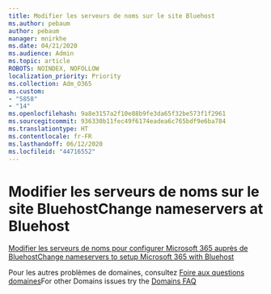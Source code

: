 ```yaml
---
title: Modifier les serveurs de noms sur le site Bluehost
ms.author: pebaum
author: pebaum
manager: mnirkhe
ms.date: 04/21/2020
ms.audience: Admin
ms.topic: article
ROBOTS: NOINDEX, NOFOLLOW
localization_priority: Priority
ms.collection: Adm_O365
ms.custom:
- "5858"
- "14"
ms.openlocfilehash: 9a8e3157a2f10e88b9fe3da65f32be573f1f2961
ms.sourcegitcommit: 936330b11fec49f6174eadea6c765bdf9e6ba784
ms.translationtype: HT
ms.contentlocale: fr-FR
ms.lasthandoff: 06/12/2020
ms.locfileid: "44716552"
---
```

# <a name="change-nameservers-at-bluehost"></a><span data-ttu-id="f0c78-102">Modifier les serveurs de noms sur le site Bluehost</span><span class="sxs-lookup"><span data-stu-id="f0c78-102">Change nameservers at Bluehost</span></span>

[<span data-ttu-id="f0c78-103">Modifier les serveurs de noms pour configurer Microsoft 365 auprès de Bluehost</span><span class="sxs-lookup"><span data-stu-id="f0c78-103">Change nameservers to setup Microsoft 365 with Bluehost</span></span>](https://docs.microsoft.com/microsoft-365/admin/dns/change-nameservers-at-bluehost?view=o365-worldwide)

<span data-ttu-id="f0c78-104">Pour les autres problèmes de domaines, consultez [Foire aux questions domaines](https://docs.microsoft.com/microsoft-365/admin/setup/domains-faq?view=o365-worldwide)</span><span class="sxs-lookup"><span data-stu-id="f0c78-104">For other Domains issues try the  [Domains FAQ](https://docs.microsoft.com/microsoft-365/admin/setup/domains-faq?view=o365-worldwide)</span></span>